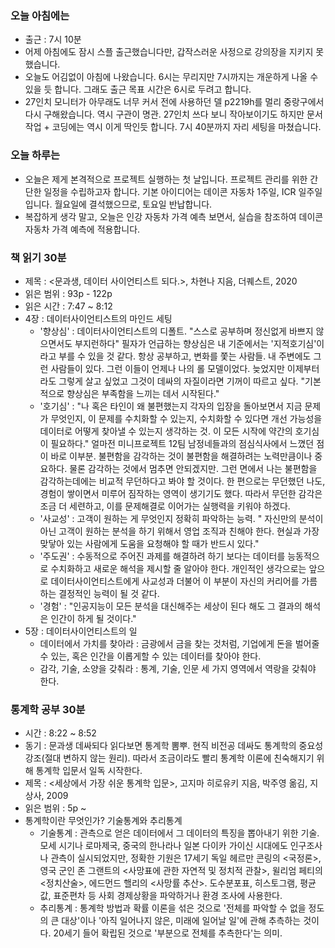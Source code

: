 ### 오늘 아침에는
 - 출근 : 7시 10분 
 - 어제 아침에도 잠시 스플 출근했습니다만, 갑작스러운 사정으로 강의장을 지키지 못했습니다. 
 - 오늘도 어김없이 아침에 나왔습니다. 6시는 무리지만 7시까지는 개운하게 나올 수 있을 듯 합니다. 그래도 출근 목표 시간은 6시로 두려고 합니다. 
 - 27인치 모니터가 아무래도 너무 커서 전에 사용하던 델 p2219h를 멀리 중랑구에서 다시 구해왔습니다. 역시 구관이 명관. 27인치 쓰다 보니 작아보이기도 하지만 문서작업 + 코딩에는 역시 이게 딱인듯 합니다. 7시 40분까지 자리 세팅을 마쳤습니다. 

### 오늘 하루는
 - 오늘은 제게 본격적으로 프로젝트 실행하는 첫 날입니다. 프로젝트 관리를 위한 간단한 일정을 수립하고자 합니다. 기본 아이디어는 데이콘 자동차 1주일, ICR 일주일입니다. 월요일에 결석했으므로, 토요일 반납합니다. 
 - 복잡하게 생각 말고, 오늘은 인강 자동차 가격 예측 보면서, 실습을 참조하여 데이콘 자동차 가격 예측에 적용합니다.

### 책 읽기 30분
 - 제목 : <문과생, 데이터 사이언티스트 되다.>, 차현나 지음, 더퀘스트, 2020
 - 읽은 범위 : 93p - 122p
 - 읽은 시간 : 7:47 ~ 8:12
 - 4장 : 데이터사이언티스트의 마인드 세팅
     * '향상심' : 데이터사이언티스트의 디폴트. "스스로 공부하며 정신없게 바쁘지 않으면서도 부지런하다" 필자가 언급하는 향상심은 내 기준에서는 '지적호기심'이라고 부를 수 있을 것 같다. 항상 공부하고, 변화를 쫓는 사람들. 내 주변에도 그런 사람들이 있다. 그런 이들이 언제나 나의 롤 모델이었다. 늦었지만 이제부터라도 그렇게 살고 싶었고 그것이 데싸의 자질이라면 기꺼이 따르고 싶다. "기본적으로 향상심은 부족함을 느끼는 데서 시작된다."
     * '호기심' : "나 혹은 타인이 왜 불편했는지 각자의 입장을 돌아보면서 지금 문제가 무엇인지, 이 문제를 수치화할 수 있는지, 수치화할 수 있다면 개선 가능성을 데이터로 어떻게 찾아낼 수 있는지 생각하는 것. 이 모든 시작에 약간의 호기심이 필요하다." 얼마전 미니프로젝트 12팀 남정네들과의 점심식사에서 느꼈던 점이 바로 이부분. 불편함을 감각하는 것이 불편함을 해결하려는 노력만큼이나 중요하다. 물론 감각하는 것에서 멈추면 안되겠지만. 그런 면에서 나는 불편함을 감각하는데에는 비교적 무던하다고 봐야 할 것이다. 한 편으로는 무던했던 나도, 경험이 쌓이면서 미루어 짐작하는 영역이 생기기도 했다. 따라서 무던한 감각은 조금 더 세련하고, 이를 문제해결로 이어가는 실행력을 키워야 하겠다. 
     * '사교성' : 고객이 원하는 게 무엇인지 정확히 파악하는 능력. "
    자신만의 분석이 아닌 고객이 원하는 분석을 하기 위해서 영업 조직과 친해야 한다. 현실과 가장 맞닿아 있는 사람에게 도움을 요청해야 할 때가 반드시 있다."
     * '주도권' : 수동적으로 주어진 과제를 해결하려 하기 보다는 데이터를 능동적으로 수치화하고 새로운 해석을 제시할 줄 알아야 한다. 개인적인 생각으로는 앞으로 데이터사이언티스트에게 사교성과 더불어 이 부분이 자신의 커리어를 가름하는 결정적인 능력이 될 것 같다. 
     * '경험' : "인공지능이 모든 분석을 대신해주는 세상이 된다 해도 그 결과의 해석은 인간이 하게 될 것이다."  
 - 5장 : 데이터사이언티스트의 일
     * 데이터에서 가치를 찾아라 : 금광에서 금을 찾는 것처럼, 기업에게 돈을 벌어줄 수 있는, 혹은 인간을 이롭게할 수 있는 데이터를 찾아야 한다. 
     * 감각, 기술, 소양을 갖춰라 : 통계, 기술, 인문 세 가지 영역에서 역랑을 갖춰야 한다. 

### 통계학 공부 30분
 - 시간 : 8:22 ~ 8:52
 - 동기 : 문과생 데싸되다 읽다보면 통계학 뽐뿌. 현직 비전공 데싸도 통계학의 중요성 강조(절대 변하지 않는 원리). 따라서 조금이라도 빨리 통계학 이론에 친숙해지기 위해 통계학 입문서 일독 시작한다.
 - 제목 : <세상에서 가장 쉬운 통계학 입문>, 고지마 히로유키 지음, 박주영 옮김, 지상사, 2009
 - 읽은 범위 : 5p ~ 
 - 통계학이란 무엇인가? 기술통계와 추리통계 
     * 기술통계 : 관측으로 얻은 데이터에서 그 데이터의 특징을 뽑아내기 위한 기술. 모세 시기나 로마제국, 중국의 한나라나 일본 다이카 가이신 시대에도 인구조사나 관측이 실시되었지만, 정확한 기원은 17세기 독일 헤르만 콘링의 <국정론>, 영국 군인 존 그랜트의 <사망표에 관한 자연적 및 정치적 관찰>, 윌리엄 페티의 <정치산술>, 에드먼드 핼리의 <사망률 추산>. 도수분포표, 히스토그램, 평균값, 표준편차 등 사회 경제상황을 파악하거나 환경 조사에 사용한다.  
     * 추리통계 : 통계학 방법과 확률 이론을 섞은 것으로 '전체를 파악할 수 없을 정도의 큰 대상'이나 '아직 일어나지 않은, 미래에 일어날 일'에 관해 추측하는 것이다. 20세기 들어 확립된 것으로 '부분으로 전체를 추측한다'는 의미. 